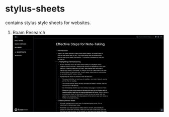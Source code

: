# stylus-sheets

contains stylus style sheets for websites.
1. Roam Research
![Screenshot-roam-research](https://github.com/raghuladhi/stylus-sheets/blob/master/Screenshot%202020-03-28%20at%202.45.07%20PM-min.png)
